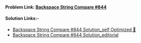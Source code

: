 #### **Problem Link:** [Backspace String Compare #844](https://leetcode.com/problems/backspace-string-compare/)

#### **Solution Links:-**

- [Backspace String Compare #844 Solution_self Optimized 🙈](./Solution_self.java)
- [Backspace String Compare #844 Solution_editorial](./Editorial.java)
